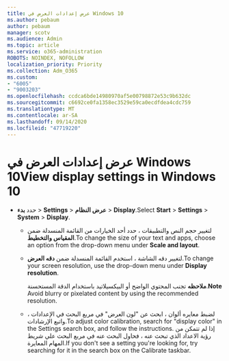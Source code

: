 ```yaml
---
title: عرض إعدادات العرض في Windows 10
ms.author: pebaum
author: pebaum
manager: scotv
ms.audience: Admin
ms.topic: article
ms.service: o365-administration
ROBOTS: NOINDEX, NOFOLLOW
localization_priority: Priority
ms.collection: Adm_O365
ms.custom:
- "6005"
- "9003203"
ms.openlocfilehash: ccdca6bde14980970af5e00798872e53c9b632dc
ms.sourcegitcommit: c6692ce0fa1358ec3529e59ca0ecdfdea4cdc759
ms.translationtype: MT
ms.contentlocale: ar-SA
ms.lasthandoff: 09/14/2020
ms.locfileid: "47719220"
---
```

# <a name="view-display-settings-in-windows-10"></a><span data-ttu-id="27588-102">عرض إعدادات العرض في Windows 10</span><span class="sxs-lookup"><span data-stu-id="27588-102">View display settings in Windows 10</span></span>

- <span data-ttu-id="27588-103">حدد **بدء**   >  **Settings**   >  **عرض النظام**  >  **Display**.</span><span class="sxs-lookup"><span data-stu-id="27588-103">Select **Start**  > **Settings**  > **System** > **Display**.</span></span>
    -  <span data-ttu-id="27588-104">لتغيير حجم النص والتطبيقات ، حدد أحد الخيارات من القائمة المنسدلة ضمن  **المقياس والتخطيط**.</span><span class="sxs-lookup"><span data-stu-id="27588-104">To change the size of your text and apps, choose an option from the drop-down menu under  **Scale and layout**.</span></span>
    - <span data-ttu-id="27588-105">لتغيير دقه الشاشة ، استخدم القائمة المنسدلة ضمن **دقه العرض**.</span><span class="sxs-lookup"><span data-stu-id="27588-105">To change your screen resolution, use the drop-down menu under **Display resolution**.</span></span>
     
      <span data-ttu-id="27588-106">**ملاحظه** تجنب المحتوي الواضح أو البيكسيلاتيد باستخدام الدقة المستحسنة.</span><span class="sxs-lookup"><span data-stu-id="27588-106">**Note** Avoid blurry or pixelated content by using the recommended resolution.</span></span>
    - <span data-ttu-id="27588-107">لضبط معايره ألوان ، ابحث عن "لون العرض" في مربع البحث في الإعدادات ، واتبع الإرشادات.</span><span class="sxs-lookup"><span data-stu-id="27588-107">To adjust color calibration, search for "display color" in the Settings search box, and follow the instructions.</span></span> <span data-ttu-id="27588-108">إذا لم تتمكن من رؤية الاعداد الذي تبحث عنه ، فحاول البحث عنه في مربع البحث علي شريط المهام المعايرة.</span><span class="sxs-lookup"><span data-stu-id="27588-108">If you don't see a setting you're looking for, try searching for it in the search box on the Calibrate taskbar.</span></span>